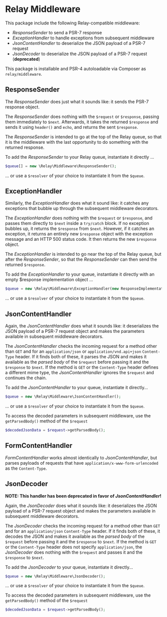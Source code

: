 # Relay Middleware

This package include the following Relay-compatible middleware:

- _ResponseSender_ to send a PSR-7 response
- _ExceptionHandler_ to handle exceptions from subsequent middleware
- _JsonContentHandler_ to deserialize the JSON payload of a PSR-7 request
- _JsonDecoder_ to deserialize the JSON payload of a PSR-7 request (**deprecated**)

This package is installable and PSR-4 autoloadable via Composer as `relay/middleware`.

## ResponseSender

The _ResponseSender_ does just what it sounds like: it sends the PSR-7 response object.

The _ResponseSender_ does nothing with the `$request` or `$response`, passing them immediately to `$next`. Afterwards, it takes the returned `$response` and sends it using `header()` and `echo`, and returns the sent `$response`.

The _ResponseSender_ is intended to go at the top of the Relay queue, so that it is the middleware with the last opportunity to do something with the returned response.

To add the _ResponseSender_ to your Relay queue, instantiate it directly ...

```php
$queue[] = new \Relay\Middleware\ResponseSender();
```

... or use a `$resolver` of your choice to instantiate it from the `$queue`.

## ExceptionHandler

Similarly, the _ExceptionHandler_ does what it sound like: it catches any exceptions that bubble up through the subsequent middleware decorators.

The _ExceptionHandler_ does nothing with the `$request` or `$response`, and passes them directly to `$next` inside a `try/catch` block. If no exception bubbles up, it returns the `$response` from `$next`.  However, if it catches an exception, it returns an entirely new `$response` object with the exception message and an HTTP 500 status code. It then returns the new `$response` object.

The _ExceptionHandler_ is intended to go near the top of the Relay queue, but after the _ResponseSender_, so that the _ResponseSender_ can then send the returned `$response`.

To add the _ExceptionHandler_ to your queue, instantiate it directly with an empty $response implementation object ...

```php
$queue = new \Relay\Middleware\ExceptionHandler(new ResponseImplementation());
```

... or use a `$resolver` of your choice to instantiate it from the `$queue`.

## JsonContentHandler

Again, the _JsonContentHandler_ does what it sounds like: it deserializes the JSON
payload of a PSR-7 request object and makes the parameters available in
subsequent middleware decorators.

The _JsonContentHandler_ checks the incoming request for a method other than `GET`
and for an `application/json` or `application/vnd.api+json` `Content-Type` header.
If it finds both of these, it parses the JSON and makes it available as the
_parsed body_ of the `$request` before passing it and the `$response` to `$next`.
If the method is `GET` or the `Content-Type` header defines a different mime type,
the _JsonContentHandler_ ignores the `$request` and continues the chain.

To add the _JsonContentHandler_ to your queue, instantiate it directly...

```php
$queue = new \Relay\Middleware\JsonContentHandler();
```

... or use a `$resolver` of your choice to instantiate it from the `$queue`.

To access the decoded parameters in subsequent middleware, use the
`getParsedBody()` method of the `$request`

```php
$decodedJsonData = $request->getParsedBody();
```

## FormContentHandler

_FormContentHandler_ works almost identically to _JsonContentHandler_, but parses
payloads of requests that have `application/x-www-form-urlencoded` as the `Content-Type`.


## JsonDecoder

**NOTE: This handler has been deprecated in favor of _JsonContentHandler_!**

Again, the _JsonDecoder_ does what it sounds like: it deserializes the JSON
payload of a PSR-7 request object and makes the parameters available in
subsequent middleware decorators.

The _JsonDecoder_ checks the incoming request for a method other than `GET` and
for an `application/json` `Content-Type` header. If it finds both of these, it
decodes the JSON and makes it available as the _parsed body_ of the `$request`
before passing it and the `$response` to `$next`. If the method is `GET` or the
`Content-Type` header does not specify `application/json`, the _JsonDecoder_
does nothing with the `$request` and passes it and the `$response` to `$next`.


To add the _JsonDecoder_ to your queue, instantiate it directly...

```php
$queue = new \Relay\Middleware\JsonDecoder();
```

... or use a `$resolver` of your choice to instantiate it from the `$queue`.

To access the decoded parameters in subsequent middleware, use the
`getParsedBody()` method of the `$request`

```php
$decodedJsonData = $request->getParsedBody();
```
